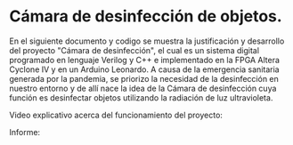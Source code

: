 # Cámara de desinfección de objetos.

En el siguiente documento y codigo se muestra la justificación y desarrollo del proyecto "Cámara de desinfección", el cual es un sistema digital programado en lenguaje Verilog y C++ e implementado en la FPGA Altera Cyclone IV y en un Arduino Leonardo. A causa de la emergencia sanitaria generada por la pandemia, se priorizo la necesidad de la desinfección en nuestro entorno y de allí nace la idea de la Cámara de desinfección cuya función es desinfectar objetos utilizando la radiación de luz ultravioleta.

Video explicativo acerca del funcionamiento del proyecto:

Informe:
